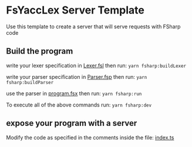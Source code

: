 # FsYaccLex Server Template

Use this template to create a server that will serve requests with FSharp code

## Build the program

write your lexer specification in [Lexer.fsl](analyser/Lexer.fsl)
then run: `yarn fsharp:buildLexer`

write your parser specification in [Parser.fsp](analyser/Parser.fsp)
then run: `yarn fsharp:buildParser`

use the parser in [program.fsx](analyser/program.fsx)
then run: `yarn fsharp:run`

To execute all of the above commands run: `yarn fsharp:dev`


## expose your program with a server

Modify the code as specified in the comments inside the file: [index.ts](src/index.ts)
